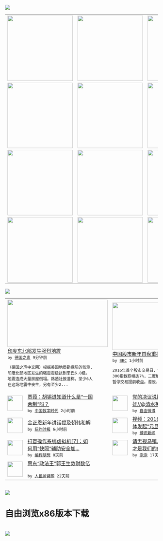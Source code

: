 

<a href="https://github.com/greatfire/z/raw/master/FreeBrowser.apk"><img src="https://raw.githubusercontent.com/greatfire/wiki/master/x/header.png" /></a><table><tr><td width="262" align="center" valign="center"><a href="https://github.com/greatfire/wiki/wiki/nyt" title="纽约时报中文网 国际纵览"><img src="https://raw.githubusercontent.com/greatfire/wiki/master/x/nyt_flag.png" width="215"/></a></td><td width="262" align="center" valign="center"><a href="https://github.com/greatfire/wiki/wiki/dw" title=""><img src="https://raw.githubusercontent.com/greatfire/wiki/master/x/dw_flag.png" width="215"/></a></td><td width="262" align="center" valign="center"><a href="https://github.com/greatfire/wiki/wiki/rmjd" title=""><img src="https://raw.githubusercontent.com/greatfire/wiki/master/x/rmjd_flag.png" width="215"/></a></td></tr><tr><td width="262" align="center" valign="center"><a href="https://github.com/paopaonetizen/website" title="泡泡 - 未经审查的互联网信息"><img src="https://raw.githubusercontent.com/greatfire/wiki/master/x/pp_flag.png" width="215"/></a></td><td width="262" align="center" valign="center"><a href="https://github.com/getlantern/mirror" title="以及自由微博和GreatFire.org官方中文论坛"><img src="https://raw.githubusercontent.com/greatfire/wiki/master/x/lantern_flag.png" width="215"/></a></td><td width="262" align="center" valign="center"><a href="https://github.com/cdtmirrors/m/" title=""><img src="https://raw.githubusercontent.com/greatfire/wiki/master/x/cdt_flag.png" width="215"/></a></td></tr><tr><td width="262" align="center" valign="center"><a href="https://github.com/program-think/blog" title="编程随想的博客"><img src="https://raw.githubusercontent.com/greatfire/wiki/master/x/pt_flag.png" width="215"/></a></td><td width="262" align="center" valign="center"><a href="https://github.com/greatfire/wiki/wiki/bbc" title=""><img src="https://raw.githubusercontent.com/greatfire/wiki/master/x/bbc_flag.png" width="215"/></a></td><td width="262" align="center" valign="center"><a href="https://github.com/freeweibo/s" title="自由微博 - 匿名和不受屏蔽的新浪微博搜索"><img src="https://raw.githubusercontent.com/greatfire/wiki/master/x/fw_flag.png" width="215"/></a></td></tr><tr><td width="262" align="center" valign="center"><a href="https://github.com/greatfire/wiki/wiki/google" title=""><img src="https://raw.githubusercontent.com/greatfire/wiki/master/x/google_flag.png" width="215"/></a></td><td width="262" align="center" valign="center"><a href="https://github.com/bxnews/boxun" title=""><img src="https://raw.githubusercontent.com/greatfire/wiki/master/x/bx_flag.png" width="215"/></a></td><td width="262" align="center" valign="center"><a href="https://github.com/greatfire/wiki/wiki/open-source" title="欢迎访问GreatFire.org开发者项目网站"><img src="https://raw.githubusercontent.com/greatfire/wiki/master/x/open-source_flag.png" width="215"/></a></td></tr></table><img src="https://raw.githubusercontent.com/greatfire/wiki/master/x/newsfeed text.png" /><table cols="4"><tr><td colspan="2" width="380"><a href="http://dw.com/p/1HXWW?maca=chi-GK-text-greatfire-all-chinese-15625-xml-mrss"><img src="http://www.dw.com/image/0,,18956629_302,00.jpg" width="330" height="156"/></a></br><a href="http://dw.com/p/1HXWW?maca=chi-GK-text-greatfire-all-chinese-15625-xml-mrss">印度东北部发生强烈地震</a></br><kbd> by <a href="http://dw.de">德国之声</a> 9分钟前 </kbd></br><pre>（德国之声中文网）根据美国地质勘探局的监测，<br/>印度北部地区发生的强震震级达到里氏6.8级。<br/>地震造成大量房屋倒塌。路透社报道称，至少6人<br/>在这场地震中丧生，另有至少2...</pre></td><td colspan="2" width="380"><a href="http://www.bbc.com/zhongwen/simp/china/2016/01/160104_china_stock_plunge"><img src="http://a.files.bbci.co.uk/worldservice/live/assets/images/2016/01/04/160104080135_chinese_investors_144x81_epa_nocredit.jpg" width="330" height="156"/></a></br><a href="http://www.bbc.com/zhongwen/simp/china/2016/01/160104_china_stock_plunge">中国股市新年首盘重挫　带动亚股下跌</a></br><kbd> by <a href="http://www.bbc.co.uk/zhongwen/simp">BBC</a> 1小时前 </kbd></br><pre>2016年首个股市交易日，做为A股指标的沪深<br/>300指数跌幅达7%，二度触发熔断机制，全日<br/>暂停交易提前收盘。港股、台股也重挫逾百点。</pre></td></tr><tr><td><img src="https://raw.githubusercontent.com/greatfire/wiki/master/x/cdt_logo.png" width="50" height="50"/></td><td width="280"><a href="http://feedproxy.google.com/~r/chinadigitaltimes/IyPt/~3/8yHgscqsuEs/">贾葭：胡锡进知道什么是“一国<br/>两制”吗？</a></br><kbd> by <a href="http://chinadigitaltimes.net/chinese/">中国数字时代</a> 2小时前 </kbd></td><td><img src="https://raw.githubusercontent.com/greatfire/wiki/master/x/fw_logo.png" width="50" height="50"/></td><td width="280"><a href="https://freeweibo.com/weibo/3927569076138860">党的决议说照顾生活，没说让通<br/>奸//@清水芙蓉191...</a></br><kbd> by <a href="https://freeweibo.com/">自由微博</a> 3小时前 </kbd></td></tr><tr><td><img src="http://static01.nyt.com/images/2016/01/02/world/02NorthKorea-web/02NorthKorea-web-articleLarge.jpg" width="50" height="50"/></td><td width="280"><a href="https://d3qlz4p8smvoli.cloudfront.net/asia-pacific/20160104/c04northkorea/">金正恩新年讲话提及朝韩和解</a></br><kbd> by <a href="http://m.cn.nytimes.com/">纽约时报</a> 6小时前 </kbd></td><td><img src="http://www.boxun.com/news/images/2016/01/201601040819taiwan1.jpg" width="50" height="50"/></td><td width="280"><a href="http://www.boxun.com/news/gb/taiwan/2016/01/201601040819.shtml">视频：2016年第一天香港团<br/>体发起“元旦止蚀大游行”</a></br><kbd> by <a href="http://www.boxun.com">博讯新闻</a> 9小时前 </kbd></td></tr><tr><td><img src="http://lh4.googleusercontent.com/Uh2a4j8Qpt7M7Ghh3Sc5--4uug3ax5C9y9IkNfPp676ylq-PrzKqsjnEMZQJLgJWI6RmVKlscB923dou0EoXbXGBF-Y5s1toY1X7r8nAcA7fvml4r6B9S78YloA" width="50" height="50"/></td><td width="280"><a href="http://feedproxy.google.com/~r/programthink/~3/7yMP5T5J3II/system-vm-7.html">扫盲操作系统虚拟机[7]：如<br/>何用“快照”辅助安全加...</a></br><kbd> by <a href="http://program-think.blogspot.com">编程随想</a> 8天前 </kbd></td><td><img src="https://raw.githubusercontent.com/greatfire/wiki/master/x/pp_logo.png" width="50" height="50"/></td><td width="280"><a href="https://pao-pao.net/article/653">请无视乌镇，Internet<br/>才是我们的价值</a></br><kbd> by <a href="https://pao-pao.net">泡泡</a> 17天前 </kbd></td></tr><tr><td><img src="http://www.rmjdw.com/uploads/151213/3-151213135J1423.jpg" width="50" height="50"/></td><td width="280"><a href="http://www.rmjdw.com//tebiebaodao/20151213/15247.html">惠东“政法王”郭王生敛财数亿<br/> </a></br><kbd> by <a href="http://www.rmjdw.com/">人民监督网</a> 22天前 </kbd></td></table></br><a href="https://github.com/greatfire/z/raw/master/FreeBrowser.apk"><img src="https://raw.githubusercontent.com/greatfire/wiki/master/x/download app.png" /></a><h1>自由浏览x86版本下载<h1><a href="https://github.com/greatfire/z/raw/master/FreeBrowser-x86.apk"><img src="https://raw.githubusercontent.com/greatfire/images/master/fb86.qr.png" /></a>